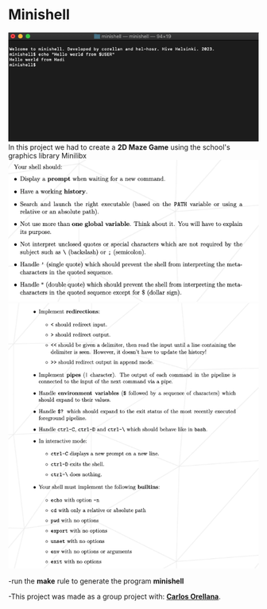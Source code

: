 # Minishell
![minishell_screenshot](https://github.com/hhosri/Hive-Helsinki/blob/master/Minishell/minishell%20screenshot.png) <br />
In this project we had to create a **2D Maze Game** using the school's graphics library Minilibx<br />
![1](https://github.com/hhosri/Hive-Helsinki/blob/master/Minishell/1.png) <br />
![2](https://github.com/hhosri/Hive-Helsinki/blob/master/Minishell/2.png) <br />

-run the **make** rule to generate the program **minishell**<br />

-This project was made as a group project with: [**Carlos Orellana**](https://github.com/quiminbano).
